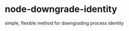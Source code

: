 node-downgrade-identity
=======================

simple, flexible method for downgrading process identity
